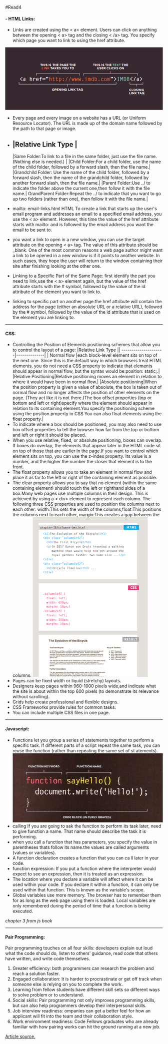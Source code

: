 #Read4
 <h4> - HTML Links:</h4>

 - Links are created using the < a> element. Users can click on anything between the opening < a> tag and the closing < /a> tag. You specify which page you want to link to using the href attribute.

  ![alink](img/alink.png)

  - Every page and every image on a website has a URL (or Uniform Resource Locator). The URL is made up of the domain name
followed by the path to that page or image.
- |Relative Link Type |
   ---------------------
   |Same Folder:To link to a file in the same folder, just use the file name. (Nothing else is needed.) |
   |Child Folder:For a child folder, use the name of the child folder, followed by a forward slash, then the file name.|
   |Grandchild Folder: Use the name of the child folder, followed by a forward slash, then the name of the grandchild folder, followed by another forward slash, then the file name.|
   |Parent Folder:Use ../ to indicate the folder above the current one,then follow it with the file name.|
   GrandParent Folder:Repeat the ../ to indicate that you want to go up two folders (rather than one), then follow it with the file name.|

- mailto: email-links.html HTML To create a link that starts up the user's email program and addresses an email to a specified email address, you use the < a> element. However, this time the value of the href attribute starts with mailto: and is followed by the email address you want the email to be sent to.
- you want a link to open in a new window, you can use the target attribute on the opening < a> tag. The value of this attribute should be _blank. One of the most common reasons a web page author might want a link to be opened in a new window is if it points to another website. In such cases, they hope the user will return to the window containing their site after finishing looking at the other one.
- Linking to a Specific Part of the Same Page: first identify the part you need to link,use the < a> element again, but the value of the href attribute starts with the # symbol, followed by the value of the id attribute of the element you want to link to.
- linking to specific part on another page:the href attribute will contain the address for the page (either an absolute URL or a relative URL), followed by the # symbol, followed by the value of the id attribute that is used on the element you are linking to.
<hr />
<h4>CSS:</h4>

- Controlling the Position of Elements positioning schemes that allow you to control the layout of a page: 
|Relative Link Type ||
   ---------------------|--------------|
| Normal flow |each block-level element sits on top of the next one. Since this is the default way in which browsers treat HTML elements, you do not need a CSS property to indicate that elements should appear in normal flow, but the syntax would be:position: static;.|
|Relative Positioning|Relative positioning moves an element in relation to where it would have been in normal flow.|
|Absolute positioning|When the position property is given a value of absolute, the box is taken out of normal flow and no longer affects the position of other elements on the page. (They act like it is not there.)The box offset properties (top or bottom and left or right)specify where the element should appear in relation to its containing element.You specify the positioning scheme using the position property in CSS You can also float elements using the float property.|
- To indicate where a box should be positioned, you may also need to use box offset properties to tell the browser how far from the top or  bottom and left or right it should be placed.
- When you use relative, fixed, or absolute positioning, boxes can
overlap. If boxes do overlap, the elements that appear later in the HTML code sit on top of those that are earlier in the page.If you want to control which element sits on top, you can use the z-index property. Its value is a number, and the higher the number the closer that element is to the front.
- The float property allows you to take an element in normal flow and place it as far to the left or right of the containing element as possible.
- The clear property allows you to say that no element (within the same containing element) should touch the left or righthand sides of a box.Many web pages use multiple columns in their design. This is achieved by using a < div> element to represent each column. The following three CSS properties are used to position the columns next to each other: width:This sets the width of the columns,float:This positions the columns next to each other, margin:This creates a gap between the columns.
![example](img/example.png)
- Pages can be fixed width or liquid (stretchy) layouts.
- Designers keep pages within 960-1000 pixels wide,and indicate what the site is about within the top 600 pixels (to demonstrate its relevance without scrolling).
- Grids help create professional and flexible designs.
- CSS Frameworks provide rules for common tasks.
- You can include multiple CSS files in one page.
<hr />

<h4>Javascript:</h4>

- Functions let you group a series of statements together to perform a specific task. If different parts of a script repeat the same task, you can
reuse the function (rather than repeating the same set of st atements).
![function](img/function.png)
- calling If you are going to ask the function to perform its task later, need to give function a name. That name should describe the task it is performing.
- when you call a function that has parameters, you specify the value in parentheses thats follow its name.the values are called arguments (values or variables).
- A function declaration creates a function that you can ca ll later in your code.
- function expression: If you put a function where the interpreter would expect to see an expression, then it is treated as an expression.
- The location where you declare a variable will affect where it can be used within your code. If you declare it within a function, it can only be used within that function. This is known as the variable's scope.
- Global variables use more memory. The browser has to remember them for as long as the web page using them is loaded. Local variables are only remembered during the period of time that a function is being executed.
<address> chapter 3 from js book</address>

<hr />
<h4> Pair Programming: </h4>
Pair programming touches on all four skills: developers explain out loud what the code should do, listen to others’ guidance, read code that others have written, and write code themselves.

1. Greater efficiency: both programmers can research the problem and reach a solution faster.
2. Engaged collaboration: It is harder to procrastinate or get off track when someone else is relying on you to complete the work.
3. Learning from fellow students:have different skill sets so different ways to solve problem or to understand.
4. Social skills: Pair programming not only improves programming skills, but can also help programmers develop their interpersonal skills.
5.  Job interview readiness: ompanies can get a better feel for how an applicant will fit into the team and their collaboration style.
6. Work environment readiness: Code Fellows graduates who are already familiar with how pairing works can hit the ground running at a new job.

 [Article source.](https://www.codefellows.org/blog/6-reasons-for-pair-programming/) 



